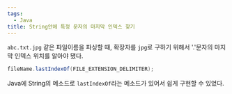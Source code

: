 ```yaml
---
tags:
  - Java
title: String안에 특정 문자의 마지막 인덱스 찾기
---
```


`abc.txt.jpg` 같은 파일이름을 파싱할 때, 확장자를 `jpg`로 구하기 위해서 '.'문자의 마지막 인덱스 위치를 알아야 됐다.

```java
fileName.lastIndexOf(FILE_EXTENSION_DELIMITER);
```

Java에 String의 메소드로 `lastIndexOf`라는 메소드가 있어서 쉽게 구현할 수 있었다.
